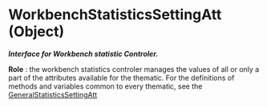 # WorkbenchStatisticsSettingAtt (Object)

**_Interface for Workbench statistic Controler._**

**Role** : the workbench statistics controler manages the values of all or only a part of the attributes available for the thematic.
For the definitions of methods and variables common to every thematic, see the [GeneralStatisticsSettingAtt](../System/interface_GeneralStatisticsSettingAtt_154832.md)